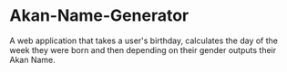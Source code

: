# Akan-Name-Generator
A web application that takes a user's birthday, calculates the day of the week they were born and then depending on their gender outputs their Akan Name. 
